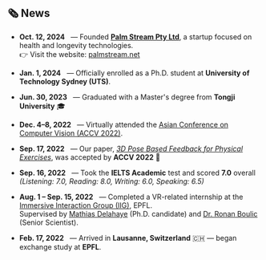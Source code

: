 ## 🗞️ News

- **Oct. 12, 2024** &nbsp; — Founded [**Palm Stream Pty Ltd**](https://palmstream.net), a startup focused on health and longevity technologies.  
  👉 Visit the website: [palmstream.net](https://palmstream.net)

- **Jan. 1, 2024** &nbsp; — Officially enrolled as a Ph.D. student at **University of Technology Sydney (UTS)**.

- **Jun. 30, 2023** &nbsp; — Graduated with a Master's degree from **Tongji University** 🎓

- **Dec. 4–8, 2022** &nbsp; — Virtually attended the [Asian Conference on Computer Vision (ACCV 2022)](https://accv2022.org/en/default.asp).

- **Sep. 17, 2022** &nbsp; — Our paper, [*3D Pose Based Feedback for Physical Exercises*](https://senakicir.github.io/projects/exercise_feedback), was accepted by **ACCV 2022** 🎉

- **Sep. 16, 2022** &nbsp; — Took the **IELTS Academic** test and scored **7.0** overall  
  *(Listening: 7.0, Reading: 8.0, Writing: 6.0, Speaking: 6.5)*

- **Aug. 1 – Sep. 15, 2022** &nbsp; — Completed a VR-related internship at the [Immersive Interaction Group (IIG)](https://www.epfl.ch/labs/iig/), EPFL.  
  Supervised by [Mathias Delahaye](https://people.epfl.ch/mathias.delahaye?lang=en) (Ph.D. candidate) and [Dr. Ronan Boulic](https://people.epfl.ch/104608?lang=en) (Senior Scientist).

- **Feb. 17, 2022** &nbsp; — Arrived in **Lausanne, Switzerland** 🇨🇭 — began exchange study at **EPFL**.